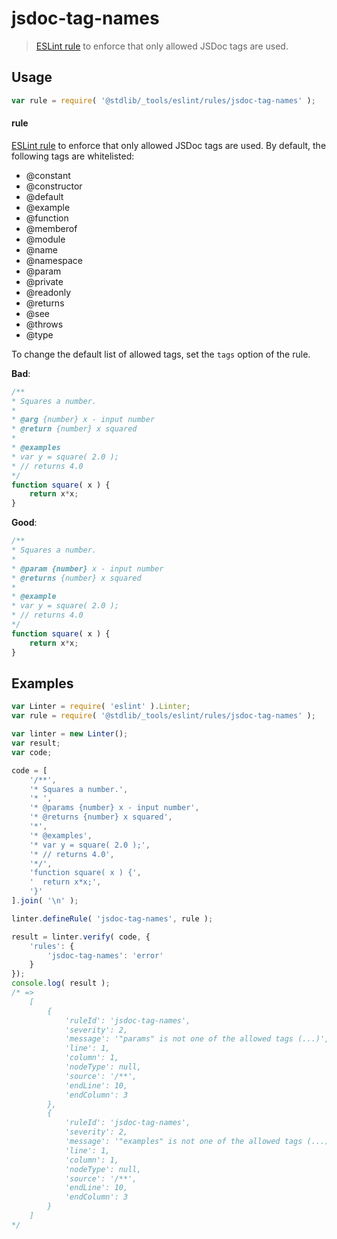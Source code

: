 # jsdoc-tag-names

> [ESLint rule][eslint-rules] to enforce that only allowed JSDoc tags are used.

<section class="intro">

</section>

<!-- /.intro -->

<section class="usage">

## Usage

```javascript
var rule = require( '@stdlib/_tools/eslint/rules/jsdoc-tag-names' );
```

#### rule

[ESLint rule][eslint-rules] to enforce that only allowed JSDoc tags are used. By default, the following tags are whitelisted:

-   @constant
-   @constructor
-   @default
-   @example
-   @function
-   @memberof
-   @module
-   @name
-   @namespace
-   @param
-   @private
-   @readonly
-   @returns
-   @see
-   @throws
-   @type

To change the default list of allowed tags, set the `tags` option of the rule.

**Bad**:

<!-- eslint-disable stdlib/jsdoc-tag-names, valid-jsdoc -->

```javascript
/**
* Squares a number.
*
* @arg {number} x - input number
* @return {number} x squared
*
* @examples
* var y = square( 2.0 );
* // returns 4.0
*/
function square( x ) {
    return x*x;
}
```

**Good**:

```javascript
/**
* Squares a number.
*
* @param {number} x - input number
* @returns {number} x squared
*
* @example
* var y = square( 2.0 );
* // returns 4.0
*/
function square( x ) {
    return x*x;
}
```

</section>

<!-- /.usage -->

<section class="examples">

## Examples

```javascript
var Linter = require( 'eslint' ).Linter;
var rule = require( '@stdlib/_tools/eslint/rules/jsdoc-tag-names' );

var linter = new Linter();
var result;
var code;

code = [
    '/**',
    '* Squares a number.',
    '* ',
    '* @params {number} x - input number',
    '* @returns {number} x squared',
    '*',
    '* @examples',
    '* var y = square( 2.0 );',
    '* // returns 4.0',
    '*/',
    'function square( x ) {',
    '  return x*x;',
    '}'
].join( '\n' );

linter.defineRule( 'jsdoc-tag-names', rule );

result = linter.verify( code, {
    'rules': {
        'jsdoc-tag-names': 'error'
    }
});
console.log( result );
/* =>
    [
        {
            'ruleId': 'jsdoc-tag-names',
            'severity': 2,
            'message': '"params" is not one of the allowed tags (...)',
            'line': 1,
            'column': 1,
            'nodeType': null,
            'source': '/**',
            'endLine': 10,
            'endColumn': 3
        },
        {
            'ruleId': 'jsdoc-tag-names',
            'severity': 2,
            'message': '"examples" is not one of the allowed tags (...)',
            'line': 1,
            'column': 1,
            'nodeType': null,
            'source': '/**',
            'endLine': 10,
            'endColumn': 3
        }
    ]
*/
```

</section>

<!-- /.examples -->

<section class="links">

[eslint-rules]: https://eslint.org/docs/developer-guide/working-with-rules

</section>

<!-- /.links -->
